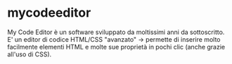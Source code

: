 # mycodeeditor
My Code Editor è un software sviluppato da moltissimi anni da sottoscritto. E' un editor di codice HTML/CSS "avanzato" -> permette di inserire molto facilmente elementi HTML e molte sue proprietà in pochi clic (anche grazie all'uso di CSS).
